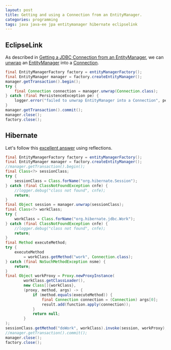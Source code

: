 ```yaml
---
layout: post
title: Getting and using a Connection from an EntityManager.
categories: programming
tags: java java-ee jpa entitymanager hibernate eclipselink
---
```


## EclipseLink

As described in [Getting a JDBC Connection from an EntityManager](https://wiki.eclipse.org/EclipseLink/Examples/JPA/EMAPI#Getting_a_JDBC_Connection_from_an_EntityManager), we can [unwrap](http://docs.oracle.com/javaee/7/api/javax/persistence/EntityManager.html#unwrap-java.lang.Class-) an [EntityManager](http://docs.oracle.com/javaee/7/api/javax/persistence/EntityManager.html) into a [Connection](http://docs.oracle.com/javase/8/docs/api/java/sql/Connection.html).

```java
final EntityManagerFactory factory = entityManagerFactory();
final EntityManager manager = factory.createEntityManager();
manager.getTransaction().begin();
try {
    final Connection connection = manager.unwrap(Connection.class);
} catch (final PersistenceException pe) {
    logger.error("failed to unwrap EntityManager into a Connection", pe);
}
manager.getTransaction().commit();
manager.close();
factory.close();
```

## Hibernate

Let's follow this [excellent answer](http://stackoverflow.com/a/7626387/330457) using reflections.

```java
final EntityManagerFactory factory = entityManagerFactory();
final EntityManager manager = factory.createEntityManager();
//manager.getTransaction().begin();
final Class<?> sessionClass;
try {
    sessionClass = Class.forName("org.hibernate.Session");
} catch (final ClassNotFoundException cnfe) {
    //logger.debug("class not found", cnfe);
    return;
}
final Object session = manager.unwrap(sessionClass);
final Class<?> workClass;
try {
    workClass = Class.forName("org.hibernate.jdbc.Work");
} catch (final ClassNotFoundException cnfe) {
    //logger.debug("class not found", cnfe);
    return;
}
final Method executeMethod;
try {
    executeMethod
        = workClass.getMethod("work", Connection.class);
} catch (final NoSuchMethodException nsme) {
    return;
}
final Object workProxy = Proxy.newProxyInstance(
        workClass.getClassLoader(),
        new Class[]{workClass},
        (proxy, method, args) -> {
            if (method.equals(executeMethod)) {
                final Connection connection = (Connection) args[0];
                result.add(function.apply(connection));
            }
            return null;
        }
);
sessionClass.getMethod("doWork", workClass).invoke(session, workProxy);
//manager.getTransaction().commit();
manager.close();
factory.close();
```
